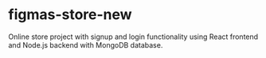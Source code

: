 # figmas-store-new
Online store project with signup and login functionality using React frontend and Node.js backend with MongoDB database.

